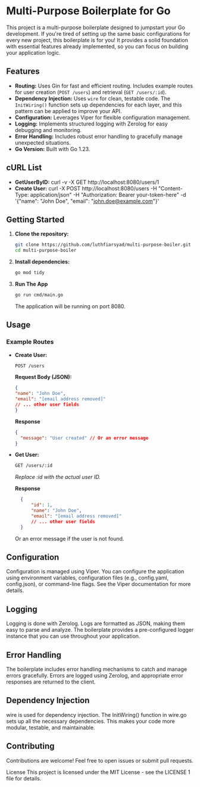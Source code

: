 # Multi-Purpose Boilerplate for Go

This project is a multi-purpose boilerplate designed to jumpstart your Go development. If you're tired of setting up the same basic configurations for every new project, this boilerplate is for you! It provides a solid foundation with essential features already implemented, so you can focus on building your application logic.

## Features

- **Routing:** Uses Gin for fast and efficient routing. Includes example routes for user creation (`POST /users`) and retrieval (`GET /users/:id`).
- **Dependency Injection:** Uses `wire` for clean, testable code. The `InitWiring()` function sets up dependencies for each layer, and this pattern can be applied to improve your API.
- **Configuration:** Leverages Viper for flexible configuration management.
- **Logging:** Implements structured logging with Zerolog for easy debugging and monitoring.
- **Error Handling:** Includes robust error handling to gracefully manage unexpected situations.
- **Go Version:** Built with Go 1.23.

## cURL List

- **GetUserByID:** curl -v -X GET http://localhost:8080/users/1
- **Create User:** curl -X POST http://localhost:8080/users -H "Content-Type: application/json" -H "Authorization: Bearer your-token-here" -d '{"name": "John Doe", "email": "john.doe@example.com"}'

## Getting Started

1.  **Clone the repository:**

    ```bash
    git clone https://github.com/luthfiarsyad/multi-purpose-boiler.git
    cd multi-purpose-boiler
    ```

2.  **Install dependencies:**

    ```bash
    go mod tidy
    ```

3.  **Run The App**

      ```bash
      go run cmd/main.go
      ```

    The application will be running on port 8080.

## **Usage**

### Example Routes

- **Create User:**

  ```bash
  POST /users
  ```

  **Request Body (JSON):**

  ```JSON
  {
  "name": "John Doe",
  "email": "[email address removed]"
  // ... other user fields
  }
  ```

  **Response**

  ```JSON
  {
    "message": "User created" // Or an error message
  }

  ```

- **Get User:**

  ```bash
  GET /users/:id
  ```

  _Replace :id with the actual user ID._

  **Response**

  ```JSON
    {
        "id": 1,
        "name": "John Doe",
        "email": "[email address removed]"
        // ... other user fields
    }
  ```

  Or an error message if the user is not found.

## Configuration

Configuration is managed using Viper. You can configure the application using environment variables, configuration files (e.g., config.yaml, config.json), or command-line flags. See the Viper documentation for more details.

## Logging

Logging is done with Zerolog. Logs are formatted as JSON, making them easy to parse and analyze. The boilerplate provides a pre-configured logger instance that you can use throughout your application.

## Error Handling

The boilerplate includes error handling mechanisms to catch and manage errors gracefully. Errors are logged using Zerolog, and appropriate error responses are returned to the client.

## Dependency Injection

wire is used for dependency injection. The InitWiring() function in wire.go sets up all the necessary dependencies. This makes your code more modular, testable, and maintainable.

## Contributing

Contributions are welcome! Feel free to open issues or submit pull requests.

License
This project is licensed under the MIT License - see the LICENSE 1 file for details.
